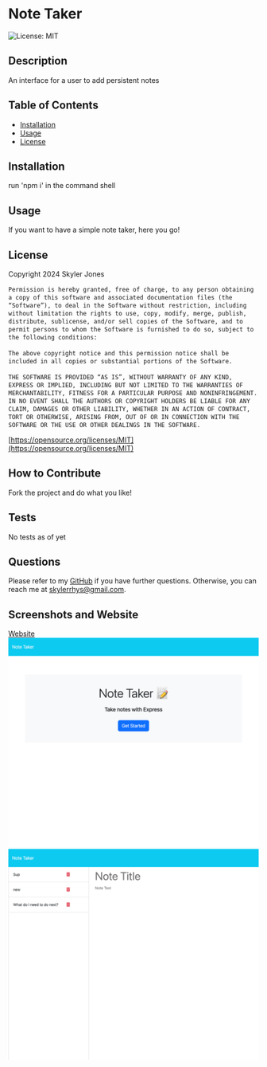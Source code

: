 # Note Taker

![License: MIT](https://img.shields.io/badge/License-MIT-yellow.svg)

## Description

An interface for a user to add persistent notes

## Table of Contents

- [Installation](#installation)
- [Usage](#usage)
- [License](#license)

## Installation

run 'npm i' in the command shell

## Usage

If you want to have a simple note taker, here you go!

## License

Copyright 2024 Skyler Jones

    Permission is hereby granted, free of charge, to any person obtaining a copy of this software and associated documentation files (the “Software”), to deal in the Software without restriction, including without limitation the rights to use, copy, modify, merge, publish, distribute, sublicense, and/or sell copies of the Software, and to permit persons to whom the Software is furnished to do so, subject to the following conditions:
    
    The above copyright notice and this permission notice shall be included in all copies or substantial portions of the Software.
    
    THE SOFTWARE IS PROVIDED “AS IS”, WITHOUT WARRANTY OF ANY KIND, EXPRESS OR IMPLIED, INCLUDING BUT NOT LIMITED TO THE WARRANTIES OF MERCHANTABILITY, FITNESS FOR A PARTICULAR PURPOSE AND NONINFRINGEMENT. IN NO EVENT SHALL THE AUTHORS OR COPYRIGHT HOLDERS BE LIABLE FOR ANY CLAIM, DAMAGES OR OTHER LIABILITY, WHETHER IN AN ACTION OF CONTRACT, TORT OR OTHERWISE, ARISING FROM, OUT OF OR IN CONNECTION WITH THE SOFTWARE OR THE USE OR OTHER DEALINGS IN THE SOFTWARE.

[https://opensource.org/licenses/MIT](https://opensource.org/licenses/MIT)

## How to Contribute

Fork the project and do what you like!

## Tests

No tests as of yet

## Questions

Please refer to my [GitHub](https://github.com/SkylerRhys) if you have further questions.
Otherwise, you can reach me at skylerrhys@gmail.com.

## Screenshots and Website

[Website]()
![homepage](./assets/NotesHomePage.png)
![note taker](./assets/NotesPage.png)